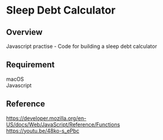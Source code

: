# Sleep Debt Calculator

## Overview

Javascript practise - Code for building a sleep debt calculator

## Requirement

macOS<br>
Javascript

## Reference

https://developer.mozilla.org/en-US/docs/Web/JavaScript/Reference/Functions<br>
https://youtu.be/48ko-s_ePbc
